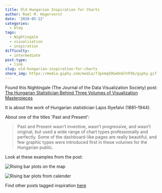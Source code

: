 ```yaml
---
title: Old Hungarian Inspiration for Charts
author: Roel M. Hogervorst
date: '2020-05-22'
categories:
  - blog
tags:
  - Nightingale
  - visualisation
  - inspiration
difficulty:
  - intermediate
post-type:
  - link  
slug: old-hungarian-inspiration-for-charts
share_img: https://media.giphy.com/media/7Jpnmq5OGeOnb7nP3b/giphy.gif
---
```


Found this Nightingale (The Journal of the Data Visualization Society) post:
[The Hungarian Statistician Behind Three Volumes of Visualization Masterpieces](https://medium.com/nightingale/the-hungarian-statistician-behind-three-volumes-of-visualization-masterpieces-801a1d3e9705)

It is about the work of Hungarian statistician Lajos Illyefalvi (1881–1944).

About one of the titles 'Past and Present':

> Past and Present wasn’t inventive, wasn’t progressive, and wasn’t original, but used a wide range of chart types professionally and perfectly. Some of the dashboard-like pages are really beautiful, and few graphic types were introduced first in these volumes for the Hungarian public.


Look at these examples from the post:

![Rising bar plots on the map](/2020-04-25-old-hungarian-inspiration-for-charts/index_files/rising_bar_plots.jpeg)

![Rising bar plots from calender](/2020-04-25-old-hungarian-inspiration-for-charts/index_files/image.png)



Find other posts tagged inspiration [here](https://notes.rmhogervorst.nl/categories/inspiration/)
